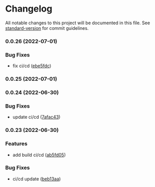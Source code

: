 # Changelog

All notable changes to this project will be documented in this file. See [standard-version](https://github.com/conventional-changelog/standard-version) for commit guidelines.

### 0.0.26 (2022-07-01)


### Bug Fixes

* fix ci/cd ([ebe5fdc](https://github.com/NatalGrython/blockchain-library/commit/ebe5fdc3bc2ae9f227372cffb3308494f723be48))

### 0.0.25 (2022-07-01)

### 0.0.24 (2022-06-30)


### Bug Fixes

* update ci/cd ([7afac43](https://github.com/NatalGrython/blockchain-library/commit/7afac43da79322804abf030d09d1c2d7dd4e8ca4))

### 0.0.23 (2022-06-30)


### Features

* add build ci/cd  ([ab5fd05](https://github.com/NatalGrython/blockchain-library/commit/ab5fd055ec6260d78613826862fe9d4ea2249b4c))


### Bug Fixes

* ci/cd update ([beb13aa](https://github.com/NatalGrython/blockchain-library/commit/beb13aaf75d3134793a15fe8a170795578bbe779))
